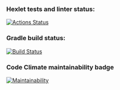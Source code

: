 ### Hexlet tests and linter status:
[![Actions Status](https://github.com/vladsmelianets/java-project-lvl1/workflows/hexlet-check/badge.svg)](https://github.com/vladsmelianets/java-project-lvl1/actions)

### Gradle build status:
[![Build Status](https://github.com/vladsmelianets/java-project-lvl1/workflows/gradle-build/badge.svg)](https://github.com/vladsmelianets/java-project-lvl1/actions/gradle-build.yml)

### Code Climate maintainability badge
[![Maintainability](https://api.codeclimate.com/v1/badges/a99a88d28ad37a79dbf6/maintainability)](https://codeclimate.com/github/vladsmelianets/java-project-lvl1)